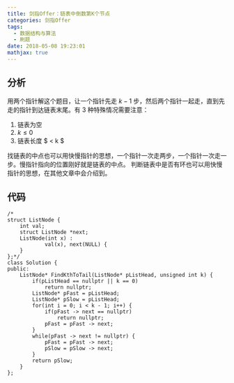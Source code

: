 ```yaml
---
title: 剑指Offer：链表中倒数第K个节点
categories: 剑指Offer
tags:
  - 数据结构与算法
  - 刷题
date: 2018-05-08 19:23:01
mathjax: true
---
```

## 分析
用两个指针解这个题目，让一个指针先走 $k - 1$ 步，然后两个指针一起走，直到先走的指针到达链表末尾。有 3 种特殊情况需要注意：
1. 链表为空
2. $k \leq 0$
3. 链表长度 $ < k $

找链表的中点也可以用快慢指针的思想，一个指针一次走两步，一个指针一次走一步。慢指针指向的位置刚好就是链表的中点。
判断链表中是否有环也可以用快慢指针的思想，在其他文章中会介绍到。

## 代码
```
/*
struct ListNode {
	int val;
	struct ListNode *next;
	ListNode(int x) :
			val(x), next(NULL) {
	}
};*/
class Solution {
public:
    ListNode* FindKthToTail(ListNode* pListHead, unsigned int k) {
        if(pListHead == nullptr || k == 0)
            return nullptr;
        ListNode* pFast = pListHead;
        ListNode* pSlow = pListHead;
        for(int i = 0; i < k - 1; i++) {
            if(pFast -> next == nullptr)
                return nullptr;
            pFast = pFast -> next;
        }
        while(pFast -> next != nullptr) {
            pFast = pFast -> next;
            pSlow = pSlow -> next;
        }
        return pSlow;
    }
};
```

